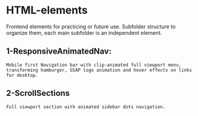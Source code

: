 # HTML-elements
Frontend elements for practicing or future use. Subfolder structure to organize them, each main subfolder is an independent element.

## 1-ResponsiveAnimatedNav:
    Mobile first Navigation bar with clip-animated full viewport menu, transforming hamburger, GSAP logo animation and hover effects on links for desktop.

## 2-ScrollSections
    Full viewport section with animated sidebar dots navigation.